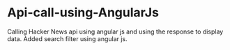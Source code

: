 # Api-call-using-AngularJs
Calling Hacker News api using angular js and using the response to display data. Added search filter using angular js.
